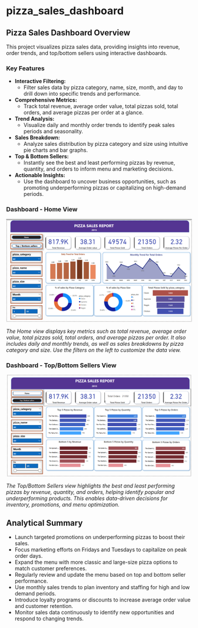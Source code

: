# pizza_sales_dashboard

## Pizza Sales Dashboard Overview

This project visualizes pizza sales data, providing insights into revenue, order trends, and top/bottom sellers using interactive dashboards.

### Key Features

- **Interactive Filtering:**
  - Filter sales data by pizza category, name, size, month, and day to drill down into specific trends and performance.
- **Comprehensive Metrics:**
  - Track total revenue, average order value, total pizzas sold, total orders, and average pizzas per order at a glance.
- **Trend Analysis:**
  - Visualize daily and monthly order trends to identify peak sales periods and seasonality.
- **Sales Breakdown:**
  - Analyze sales distribution by pizza category and size using intuitive pie charts and bar graphs.
- **Top & Bottom Sellers:**
  - Instantly see the best and least performing pizzas by revenue, quantity, and orders to inform menu and marketing decisions.
- **Actionable Insights:**
  - Use the dashboard to uncover business opportunities, such as promoting underperforming pizzas or capitalizing on high-demand periods.

### Dashboard - Home View
![Pizza Sales Dashboard Home](Screenshot%202025-07-01%20081531.png)

*The Home view displays key metrics such as total revenue, average order value, total pizzas sold, total orders, and average pizzas per order. It also includes daily and monthly trends, as well as sales breakdowns by pizza category and size. Use the filters on the left to customize the data view.*

### Dashboard - Top/Bottom Sellers View
![Pizza Sales Dashboard Top/Bottom Sellers](Screenshot%202025-07-01%20081620.png)

*The Top/Bottom Sellers view highlights the best and least performing pizzas by revenue, quantity, and orders, helping identify popular and underperforming products. This enables data-driven decisions for inventory, promotions, and menu optimization.*

## Analytical Summary

- Launch targeted promotions on underperforming pizzas to boost their sales.
- Focus marketing efforts on Fridays and Tuesdays to capitalize on peak order days.
- Expand the menu with more classic and large-size pizza options to match customer preferences.
- Regularly review and update the menu based on top and bottom seller performance.
- Use monthly sales trends to plan inventory and staffing for high and low demand periods.
- Introduce loyalty programs or discounts to increase average order value and customer retention.
- Monitor sales data continuously to identify new opportunities and respond to changing trends.